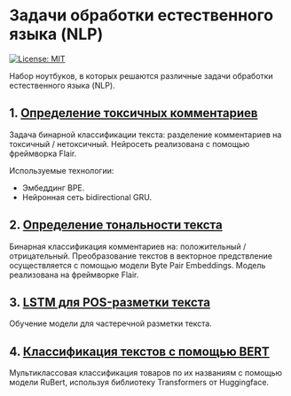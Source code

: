 Задачи обработки естественного языка (NLP)
==========================================

[![License: MIT](https://img.shields.io/badge/License-MIT-yellow.svg)](https://opensource.org/licenses/MIT)

Набор ноутбуков, в которых решаются различные задачи обработки естественного языка (NLP).

## 1. [Определение токсичных комментариев](https://github.com/blanchefort/text_mining/blob/master/toxic_comments.ipynb)
Задача бинарной классификации текста: разделение комментариев на токсичный / нетоксичный. Нейросеть реализована с помощью фреймворка Flair.

Используемые технологии:
* Эмбеддинг BPE.
* Нейронная сеть bidirectional GRU.

## 2. [Определение тональности текста](https://github.com/blanchefort/text_mining/blob/master/text_sentiment_bpe.ipynb)
Бинарная классификация комментариев на: положительный / отрицательный. Преобразование текстов в векторное предствление осуществляется с помощью модели Byte Pair Embeddings. Модель реализована на фреймворке Flair.

## 3. [LSTM для POS-разметки текста](https://github.com/blanchefort/text_mining/blob/master/LSTMTagger_MultiBatch_POS_Tagging.ipynb)
Обучение модели для частеречной разметки текста.

## 4. [Классификация текстов с помощью BERT](https://github.com/blanchefort/text_mining/blob/master/bert_classification_to_git.ipynb)
Мультиклассовая классификация товаров по их названиям с помощью модели RuBert, используя библиотеку Transformers от Huggingface.
